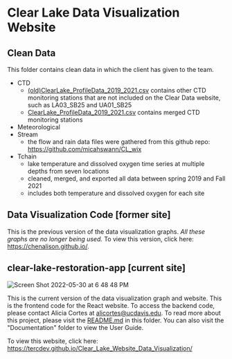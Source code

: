# Clear Lake Data Visualization Website

## Clean Data

This folder contains clean data in which the client has given to the team. 
- CTD
    - [(old)ClearLake_ProfileData_2019_2021.csv](https://github.com/tercdev/Clear_Lake_Website_Data_Visualization/blob/main/Clean%20Data/CTD/(old)ClearLake_ProfileData_2019_2021.csv) contains other CTD monitoring stations that are not included on the Clear Data website, such as LA03_SB25 and UA01_SB25
    - [ClearLake_ProfileData_2019_2021.csv](https://github.com/tercdev/Clear_Lake_Website_Data_Visualization/blob/main/Clean%20Data/CTD/ClearLake_ProfileData_2019_2021.csv) contains merged CTD monitoring stations
- Meteorological
- Stream
    - the flow and rain data files were gathered from this github repo: https://github.com/micahswann/CL_wix
- Tchain
    - lake temperature and dissolved oxygen time series at multiple depths from seven locations
    - cleaned, merged, and exported all data between spring 2019 and Fall 2021
    - includes both temperature and dissolved oxygen for each site



## Data Visualization Code [former site]

This is the previous version of the data visualization graphs. *All these graphs are no longer being used.* To view this version, click here: https://chenalison.github.io/.


## clear-lake-restoration-app [current site]

![Screen Shot 2022-05-30 at 6 48 48 PM](https://user-images.githubusercontent.com/45191572/171076928-643b990f-a08a-46e0-8b1e-ca91048f216d.png)


This is the current version of the data visualization graph and website. This is the frontend code for the React website. To access the backend code, please contact Alicia Cortes at alicortes@ucdavis.edu. To read more about this project, please visit the [README.md](https://github.com/tercdev/Clear_Lake_Website_Data_Visualization/blob/main/clear-lake-restoration-app/README.md) in this folder. You can also visit the "Documentation" folder to view the User Guide.

To view this website, click here: https://tercdev.github.io/Clear_Lake_Website_Data_Visualization/



